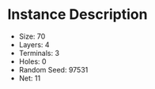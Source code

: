 # Instance Description

* Size: 70
* Layers: 4
* Terminals: 3
* Holes: 0
* Random Seed: 97531
* Net: 11
